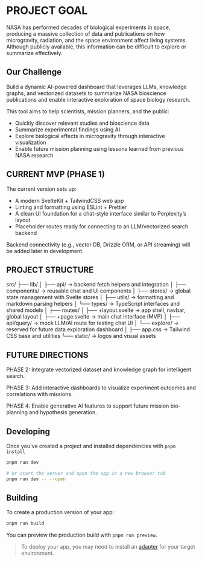 # PROJECT GOAL

NASA has performed decades of biological experiments in space, producing a massive collection of data and publications on how microgravity, radiation, and the space environment affect living systems. Although publicly available, this information can be difficult to explore or summarize effectively.

## Our Challenge

Build a dynamic AI-powered dashboard that leverages LLMs, knowledge graphs, and vectorized datasets to summarize NASA bioscience publications and enable interactive exploration of space biology research.

This tool aims to help scientists, mission planners, and the public:

- Quickly discover relevant studies and bioscience data
- Summarize experimental findings using AI
- Explore biological effects in microgravity through interactive visualization
- Enable future mission planning using lessons learned from previous NASA research

## CURRENT MVP (PHASE 1)

The current version sets up:

- A modern SvelteKit + TailwindCSS web app
- Linting and formatting using ESLint + Prettier
- A clean UI foundation for a chat-style interface similar to Perplexity’s layout
- Placeholder routes ready for connecting to an LLM/vectorized search backend

Backend connectivity (e.g., vector DB, Drizzle ORM, or API streaming) will be added later in development.

## PROJECT STRUCTURE

src/
├── lib/
│ ├── api/ → backend fetch helpers and integration
│ ├── components/ → reusable chat and UI components
│ ├── stores/ → global state management with Svelte stores
│ ├── utils/ → formatting and markdown parsing helpers
│ └── types/ → TypeScript interfaces and shared models
│
├── routes/
│ ├── +layout.svelte → app shell, navbar, global layout
│ ├── +page.svelte → main chat interface (MVP)
│ ├── api/query/ → mock LLM/AI route for testing chat UI
│ └── explore/ → reserved for future data exploration dashboard
│
├── app.css → Tailwind CSS base and utilities
└── static/ → logos and visual assets

## FUTURE DIRECTIONS

PHASE 2:
Integrate vectorized dataset and knowledge graph for intelligent search.

PHASE 3:
Add interactive dashboards to visualize experiment outcomes and correlations with missions.

PHASE 4:
Enable generative AI features to support future mission bio-planning and hypothesis generation.

## Developing

Once you've created a project and installed dependencies with `pnpm install`

```sh
pnpm run dev

# or start the server and open the app in a new browser tab
pnpm run dev -- --open
```

## Building

To create a production version of your app:

```sh
pnpm run build
```

You can preview the production build with `pnpm run preview`.

> To deploy your app, you may need to install an [adapter](https://svelte.dev/docs/kit/adapters) for your target environment.
